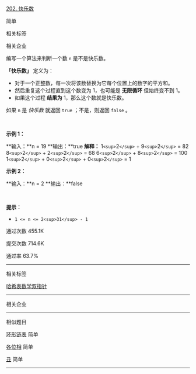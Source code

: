 [202\. 快乐数](https://leetcode.cn/problems/happy-number/)

简单

相关标签

相关企业

编写一个算法来判断一个数 `n` 是不是快乐数。

**「快乐数」** 定义为：

- 对于一个正整数，每一次将该数替换为它每个位置上的数字的平方和。
- 然后重复这个过程直到这个数变为 1，也可能是 **无限循环** 但始终变不到 1。
- 如果这个过程 **结果为** 1，那么这个数就是快乐数。

如果 `n` 是 *快乐数* 就返回 `true` ；不是，则返回 `false` 。

&nbsp;

**示例 1：**

**输入：**n = 19
**输出：**true
**解释：**
1`<sup>`2`</sup>` + 9`<sup>`2`</sup>` = 82
8`<sup>`2`</sup>` + 2`<sup>`2`</sup>` = 68
6`<sup>`2`</sup>` + 8`<sup>`2`</sup>` = 100
1`<sup>`2`</sup>` + 0`<sup>`2`</sup>` + 0`<sup>`2`</sup>` = 1

**示例 2：**

**输入：**n = 2
**输出：**false

&nbsp;

**提示：**

- `1 <= n <= 2<sup>31</sup> - 1`

通过次数 455.1K

提交次数 714.6K

通过率 63.7%

---

相关标签

[哈希表](https://leetcode.cn/tag/hash-table/)[数学](https://leetcode.cn/tag/math/)[双指针](https://leetcode.cn/tag/two-pointers/)

---

相关企业

---

相似题目

[环形链表](https://leetcode.cn/problems/linked-list-cycle/) 简单

[各位相](https://leetcode.cn/problems/add-digits/) 简单

[丑](https://leetcode.cn/problems/ugly-number/)  简单

---
